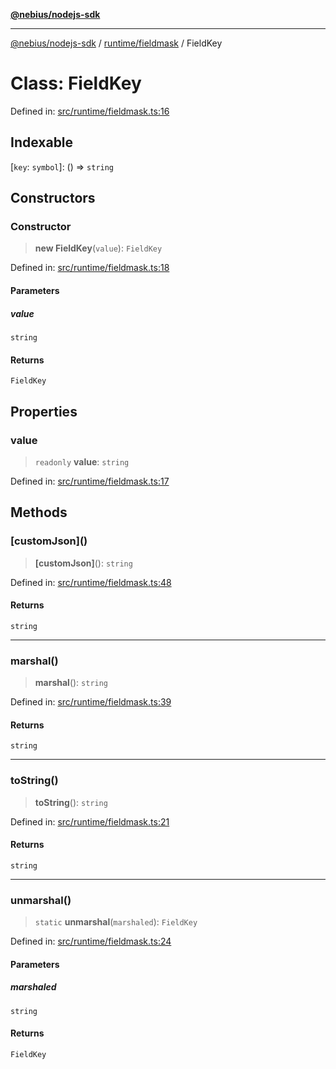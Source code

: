 [**@nebius/nodejs-sdk**](../../../README.md)

---

[@nebius/nodejs-sdk](../../../README.md) / [runtime/fieldmask](../README.md) / FieldKey

# Class: FieldKey

Defined in: [src/runtime/fieldmask.ts:16](https://github.com/nebius/nodejs-sdk/blob/a37d220b2851e3bf0d396cb03828d544f584df45/src/runtime/fieldmask.ts#L16)

## Indexable

\[`key`: `symbol`\]: () => `string`

## Constructors

### Constructor

> **new FieldKey**(`value`): `FieldKey`

Defined in: [src/runtime/fieldmask.ts:18](https://github.com/nebius/nodejs-sdk/blob/a37d220b2851e3bf0d396cb03828d544f584df45/src/runtime/fieldmask.ts#L18)

#### Parameters

##### value

`string`

#### Returns

`FieldKey`

## Properties

### value

> `readonly` **value**: `string`

Defined in: [src/runtime/fieldmask.ts:17](https://github.com/nebius/nodejs-sdk/blob/a37d220b2851e3bf0d396cb03828d544f584df45/src/runtime/fieldmask.ts#L17)

## Methods

### \[customJson\]()

> **\[customJson\]**(): `string`

Defined in: [src/runtime/fieldmask.ts:48](https://github.com/nebius/nodejs-sdk/blob/a37d220b2851e3bf0d396cb03828d544f584df45/src/runtime/fieldmask.ts#L48)

#### Returns

`string`

---

### marshal()

> **marshal**(): `string`

Defined in: [src/runtime/fieldmask.ts:39](https://github.com/nebius/nodejs-sdk/blob/a37d220b2851e3bf0d396cb03828d544f584df45/src/runtime/fieldmask.ts#L39)

#### Returns

`string`

---

### toString()

> **toString**(): `string`

Defined in: [src/runtime/fieldmask.ts:21](https://github.com/nebius/nodejs-sdk/blob/a37d220b2851e3bf0d396cb03828d544f584df45/src/runtime/fieldmask.ts#L21)

#### Returns

`string`

---

### unmarshal()

> `static` **unmarshal**(`marshaled`): `FieldKey`

Defined in: [src/runtime/fieldmask.ts:24](https://github.com/nebius/nodejs-sdk/blob/a37d220b2851e3bf0d396cb03828d544f584df45/src/runtime/fieldmask.ts#L24)

#### Parameters

##### marshaled

`string`

#### Returns

`FieldKey`
